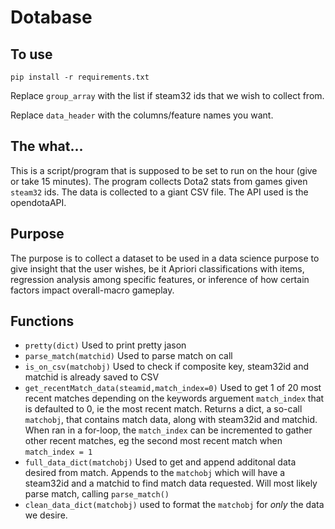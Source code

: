 # Dotabase
## To use
`pip install -r requirements.txt`

Replace `group_array` with the list if steam32 ids that we wish to collect from.

Replace `data_header` with the columns/feature names you want.
## The what...
This is a script/program that is supposed to be set to run on the hour (give or take 15 minutes). The program collects Dota2 stats from games given `steam32` ids. The data is collected to a giant CSV file. The API used is the opendotaAPI. 
## Purpose
The purpose is to collect a dataset to be used in a data science purpose to give insight that the user wishes, be it Apriori classifications with items, regression analysis among specific features, or inference of how certain factors impact overall-macro gameplay. 
## Functions
- `pretty(dict)` Used to print pretty jason
- `parse_match(matchid)` Used to parse match on call
- `is_on_csv(matchobj)` Used to check if composite key, steam32id and matchid is already saved to CSV
- `get_recentMatch_data(steamid,match_index=0)` Used to get 1 of 20 most recent matches depending on the keywords arguement `match_index` that is defaulted to 0, ie the most recent match. Returns a dict, a so-call `matchobj`, that contains match data, along with steam32id and matchid. When ran in a for-loop, the `match_index` can be incremented to gather other recent matches, eg the second most recent match when `match_index = 1`
- `full_data_dict(matchobj)` Used to get and append additonal data desired from match. Appends to the `matchobj` which will have a steam32id and a matchid to find match data requested. Will most likely parse match, calling `parse_match()`
- `clean_data_dict(matchobj)` used to format the `matchobj` for *only* the data we desire. 
